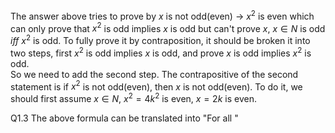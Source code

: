 


The answer above tries to prove by $x$ is not odd(even) $\rightarrow$ $x^2$ is even which can only prove that $x^2$ is odd implies $x$ is odd but can't prove $x$,   $x \in N$ is odd $iff$ $x^2$ is odd. 
To fully prove it by contraposition, it should be broken it into two steps, first $x^2$ is odd implies $x$ is odd, and prove $x$ is odd implies $x^2$ is odd.  
So we need to add the second step. The contrapositive of the second statement is if $x^2$ is not odd(even), then $x$ is not odd(even). To do it, we should first assume $x \in N$, $x^2 = 4k^2$ is even, $x = 2k$ is even.

Q1.3
The above formula can be translated into "For all " 

	